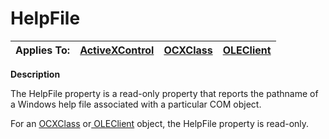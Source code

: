 




<h1 class="heading"><span class="name">HelpFile</span></h1>

| Applies To: | [ActiveXControl](./activexcontrol.md) | [OCXClass](./ocxclass.md) | [OLEClient](./oleclient.md) |
| --- | --- | --- | ---  |


**Description**


The HelpFile property is a read-only property that reports the pathname of a Windows help file associated with a particular COM object.


For an [OCXClass](./ocxclass.md) or[ OLEClient](./oleclient.md) object, the HelpFile property is read-only.



